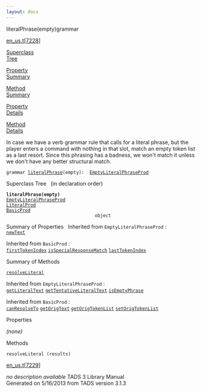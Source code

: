 ```yaml
---
layout: docs
---
```

<span class="title">literalPhrase(empty)</span><span class="type">grammar</span>

[en_us.t](../file/en_us.t.html)\[[7228](../source/en_us.t.html#7228)\]

[Superclass  
Tree](#_SuperClassTree_)

[Property  
Summary](#_PropSummary_)

[Method  
Summary](#_MethodSummary_)

[Property  
Details](#_Properties_)

[Method  
Details](#_Methods_)



In case we have a verb grammar rule that calls for a literal phrase, but
the player enters a command with nothing in that slot, match an empty
token list as a last resort. Since this phrasing has a badness, we won't
match it unless we don't have any better structural match.

`grammar `<span class="gramalt">[`literalPhrase`](../object/literalPhrase.html)`(empty)`</span>` :   `[`EmptyLiteralPhraseProd`](../object/EmptyLiteralPhraseProd.html)



<span id="_SuperClassTree_"></span>



<span class="hdln">Superclass Tree</span>   (in declaration order)



**`literalPhrase(empty)`**  
[`EmptyLiteralPhraseProd`](../object/EmptyLiteralPhraseProd.html)  
[`LiteralProd`](../object/LiteralProd.html)  
[`BasicProd`](../object/BasicProd.html)  
`                                 object`  
<span id="_PropSummary_"></span>



<span class="hdln">Summary of Properties</span>  
Inherited from `EmptyLiteralPhraseProd` :  
[`newText`](../object/EmptyLiteralPhraseProd.html#newText)



Inherited from `BasicProd` :  
[`firstTokenIndex`](../object/BasicProd.html#firstTokenIndex) [`isSpecialResponseMatch`](../object/BasicProd.html#isSpecialResponseMatch) [`lastTokenIndex`](../object/BasicProd.html#lastTokenIndex)

<span id="_MethodSummary_"></span>



<span class="hdln">Summary of Methods</span>  



[`resolveLiteral`](#resolveLiteral)

Inherited from `EmptyLiteralPhraseProd` :  
[`getLiteralText`](../object/EmptyLiteralPhraseProd.html#getLiteralText) [`getTentativeLiteralText`](../object/EmptyLiteralPhraseProd.html#getTentativeLiteralText) [`isEmptyPhrase`](../object/EmptyLiteralPhraseProd.html#isEmptyPhrase)



Inherited from `BasicProd` :  
[`canResolveTo`](../object/BasicProd.html#canResolveTo) [`getOrigText`](../object/BasicProd.html#getOrigText) [`getOrigTokenList`](../object/BasicProd.html#getOrigTokenList) [`setOrigTokenList`](../object/BasicProd.html#setOrigTokenList)

<span id="_Properties_"></span>



<span class="hdln">Properties</span>  



*(none)* <span id="_Methods_"></span>



<span class="hdln">Methods</span>  



<span id="resolveLiteral"></span>

`resolveLiteral (results)`

[en_us.t](../file/en_us.t.html)\[[7229](../source/en_us.t.html#7229)\]



*no description available*
TADS 3 Library Manual  
Generated on 5/16/2013 from TADS version 3.1.3


